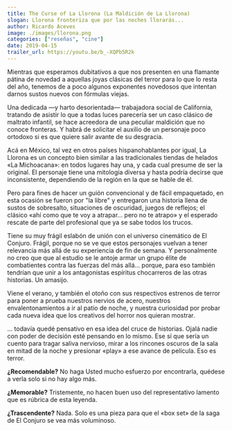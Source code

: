 ```yaml
--- 
title: The Curse of La Llorona (La Maldición de La Llorona)
slogan: Llorona fronteriza que por las noches llorarás...
author: Ricardo Aceves
image: ./images/llorona.png
categories: ["reseñas", "cine"]
date: 2019-04-15
trailer_url: https://youtu.be/b_-XQPb5R2k
---
```


Mientras que esperamos dubitativos a que nos presenten en una flamante pátina de novedad a aquellas joyas clásicas del terror para lo que lo resta del año, tenemos de a poco algunos exponentes novedosos que intentan darnos sustos nuevos con fórmulas viejas.

Una dedicada —y harto desorientada— trabajadora social de California, tratando de asistir lo que a todas luces parecería ser un caso clásico de maltrato infantil, se hace acreedora de una peculiar maldición que no conoce fronteras. Y habrá de solicitar el auxilio de un personaje poco ortodoxo si es que quiere salir avante de su desgracia.

Acá en México, tal vez en otros países hispanohablantes por igual, La Llorona es un concepto bien similar a las tradicionales tiendas de helados «La Michoacana»: en todos lugares hay una, y cada cual presume de ser la original. El personaje tiene una mitología diversa y hasta podría decirse que inconsistente, dependiendo de la región en la que se hable de él.

Pero para fines de hacer un guión convencional y de fácil empaquetado, en esta ocasión se fueron por "la libre" y entregaron una historia llena de sustos de sobresalto, situaciones de oscuridad, juegos de reflejos; el clásico «ahí como que te voy a atrapar… pero no te atrapo» y el esperado rescate de parte del profesional que ya se sabe todos los trucos.

Tiene su muy frágil eslabón de unión con el universo cinemático de El Conjuro. Frágil, porque no se ve que estos personajes vuelvan a tener relevancia más allá de su experiencia de fin de semana. Y personalmente no creo que que al estudio se le antoje armar un grupo élite de combatientes contra las fuerzas del más allá… porque, para eso también tendrían que unir a los antagonistas espíritus chocarreros de las otras historias. Un amasijo.

Viene el verano, y también el otoño con sus respectivos estrenos de terror para poner a prueba nuestros nervios de acero, nuestros envalentonamientos a ir al patio de noche, y nuestra curiosidad por probar cada nueva idea que los creativos del horror nos quieran mostrar.

… todavía quedé pensativo en esa idea del cruce de historias. Ojalá nadie con poder de decisión esté pensando en lo mismo. Ese sí que sería un cuento para tragar saliva nervioso, mirar a los rincones oscuros de la sala en mitad de la noche y presionar «play» a ese avance de película. Eso es terror.

**¿Recomendable?** No haga Usted mucho esfuerzo por encontrarla, quédese a verla solo si no hay algo
más.

**¿Memorable?** Tristemente, no hacen buen uso del representativo lamento que es rúbrica de esta
leyenda.

**¿Trascendente?** Nada. Solo es una pieza para que el «box set» de la saga de El Conjuro se vea más
voluminoso.